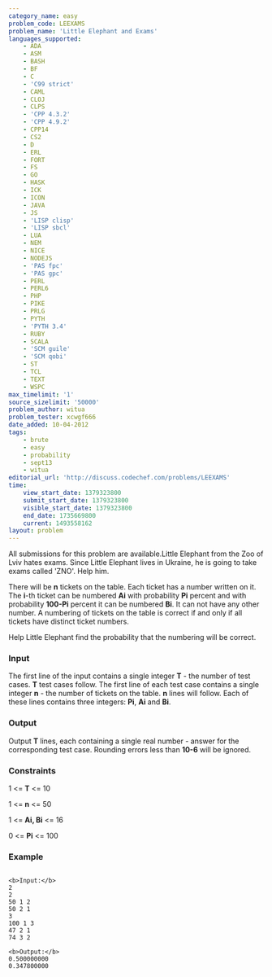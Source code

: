 ```yaml
---
category_name: easy
problem_code: LEEXAMS
problem_name: 'Little Elephant and Exams'
languages_supported:
    - ADA
    - ASM
    - BASH
    - BF
    - C
    - 'C99 strict'
    - CAML
    - CLOJ
    - CLPS
    - 'CPP 4.3.2'
    - 'CPP 4.9.2'
    - CPP14
    - CS2
    - D
    - ERL
    - FORT
    - FS
    - GO
    - HASK
    - ICK
    - ICON
    - JAVA
    - JS
    - 'LISP clisp'
    - 'LISP sbcl'
    - LUA
    - NEM
    - NICE
    - NODEJS
    - 'PAS fpc'
    - 'PAS gpc'
    - PERL
    - PERL6
    - PHP
    - PIKE
    - PRLG
    - PYTH
    - 'PYTH 3.4'
    - RUBY
    - SCALA
    - 'SCM guile'
    - 'SCM qobi'
    - ST
    - TCL
    - TEXT
    - WSPC
max_timelimit: '1'
source_sizelimit: '50000'
problem_author: witua
problem_tester: xcwgf666
date_added: 10-04-2012
tags:
    - brute
    - easy
    - probability
    - sept13
    - witua
editorial_url: 'http://discuss.codechef.com/problems/LEEXAMS'
time:
    view_start_date: 1379323800
    submit_start_date: 1379323800
    visible_start_date: 1379323800
    end_date: 1735669800
    current: 1493558162
layout: problem
---
```

All submissions for this problem are available.Little Elephant from the Zoo of Lviv hates exams. Since Little Elephant lives in Ukraine, he is going to take exams called 'ZNO'. Help him.

There will be **n** tickets on the table. Each ticket has a number written on it. The **i**-th ticket can be numbered **Ai** with probability **Pi** percent and with probability **100-Pi** percent it can be numbered **Bi**. It can not have any other number. A numbering of tickets on the table is correct if and only if all tickets have distinct ticket numbers.

Help Little Elephant find the probability that the numbering will be correct.

### Input

The first line of the input contains a single integer **T** - the number of test cases. **T** test cases follow. The first line of each test case contains a single integer **n** - the number of tickets on the table. **n** lines will follow. Each of these lines contains three integers: **Pi**, **Ai** and **Bi**.

### Output

Output **T** lines, each containing a single real number - answer for the corresponding test case. Rounding errors less than **10-6** will be ignored.

### Constraints

1 <= **T** <= 10

1 <= **n** <= 50

1 <= **Ai, Bi** <= 16

0 <= **Pi** <= 100

### Example

```

<b>Input:</b>
2
2
50 1 2
50 2 1
3
100 1 3
47 2 1
74 3 2

<b>Output:</b>
0.500000000
0.347800000


```